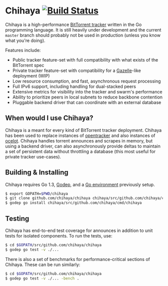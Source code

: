 # Chihaya [![Build Status](https://api.travis-ci.org/chihaya/chihaya.svg?branch=master)](https://travis-ci.org/chihaya/chihaya)

Chihaya is a high-performance [BitTorrent tracker](http://en.wikipedia.org/wiki/BitTorrent_tracker) written in the Go programming language. It is still heavily under development and the current `master` branch should probably not be used in production (unless you know what you're doing).

Features include:

- Public tracker feature-set with full compatibility with what exists of the BitTorrent spec
- Private tracker feature-set with compatibility for a [Gazelle]-like deployment (WIP)
- Low resource consumption, and fast, asynchronous request processing
- Full IPv6 support, including handling for dual-stacked peers
- Extensive metrics for visibility into the tracker and swarm's performance
- Ability to prioritize peers in local subnets to reduce backbone contention
- Pluggable backend driver that can coordinate with an external database

[gazelle]: https://github.com/whatcd/gazelle

## When would I use Chihaya?

Chihaya is a meant for every kind of BitTorrent tracker deployment. Chihaya has been used to replace instances of [opentracker] and also instances of [ocelot]. Chihaya handles torrent announces and scrapes in memory, but using a backend driver, can also asynchronously provide deltas to maintain a set of persistent data without throttling a database (this most useful for private tracker use-cases).

[opentracker]: http://erdgeist.org/arts/software/opentracker
[ocelot]: https://github.com/WhatCD/Ocelot

## Building & Installing

Chihaya requires Go 1.3, [Godep], and a [Go environment] previously setup.

[Godep]: https://github.com/tools/godep
[Go environment]: https://golang.org/doc/code.html

```sh
$ export GOPATH=$PWD/chihaya
$ git clone github.com/chihaya/chihaya chihaya/src/github.com/chihaya/chihaya
$ godep go install chihaya/src/github.com/chihaya/cmd/chihaya
```

## Testing

Chihaya has end-to-end test coverage for announces in addition to unit tests for isolated components. To run the tests, use:

```sh
$ cd $GOPATH/src/github.com/chihaya/chihaya
$ godep go test -v ./...
```

There is also a set of benchmarks for performance-critical sections of Chihaya. These can be run similarly:

```sh
$ cd $GOPATH/src/github.com/chihaya/chihaya
$ godep go test -v ./... -bench .
```
